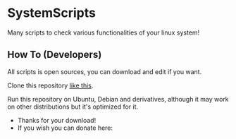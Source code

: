 SystemScripts
===========

Many scripts to check various functionalities of your linux system!


How To (Developers)
------
All scripts is open sources, you can download and edit if you want.

Clone this repository [like this](https://github.com/alexxdevv/systemscripts.git).

Run this repository on Ubuntu, Debian and derivatives, although it may work on other distributions but it's optimized for it.

  * Thanks for your download!
  * If you wish you can donate here:
